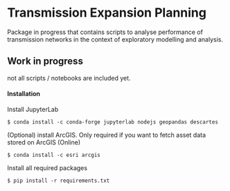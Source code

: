 # Transmission Expansion Planning
Package in progress that contains scripts to analyse performance of transmission networks in
the context of exploratory modelling and analysis.

## Work in progress
not all scripts / notebooks are included yet.

#### Installation
Install JupyterLab
````
$ conda install -c conda-forge jupyterlab nodejs geopandas descartes
````
(Optional) install ArcGIS. Only required if you want to fetch asset data stored on ArcGIS (Online)
````
$ conda install -c esri arcgis
````
Install all required packages
````
$ pip install -r requirements.txt
````
